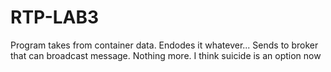 # RTP-LAB3

Program takes from container data. Endodes it whatever... Sends to broker that can broadcast message. Nothing more. I think suicide is an option now
